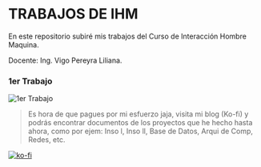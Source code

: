 # TRABAJOS DE IHM

En este repositorio subiré mis trabajos del Curso de Interacción Hombre Maquina.

Docente: Ing. Vigo Pereyra Liliana.

### 1er Trabajo


![1er Trabajo](imagenes/tareaihm.png)



> Es hora de que pagues por mi esfuerzo jaja, visita mi blog (Ko-fi) y podrás encontrar documentos de los proyectos que he hecho hasta ahora, como por ejem: Inso l, Inso ll, Base de Datos, Arqui de Comp, Redes, etc.

[![ko-fi](https://www.ko-fi.com/img/githubbutton_sm.svg)](https://ko-fi.com/C0C01KIR7)



